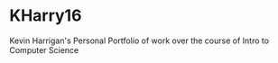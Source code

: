 # KHarry16
Kevin Harrigan's Personal Portfolio of work over the course of Intro to Computer Science
